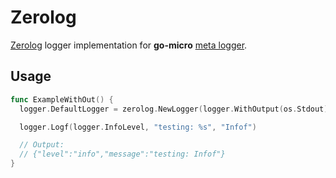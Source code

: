 # Zerolog

[Zerolog](https://github.com/rs/zerolog) logger implementation for __go-micro__ [meta logger](https://github.com/go-iot-platform/go-micro/tree/master/logger).

## Usage

```go
func ExampleWithOut() {
  logger.DefaultLogger = zerolog.NewLogger(logger.WithOutput(os.Stdout), logger.WithLevel(logger.DebugLevel))

  logger.Logf(logger.InfoLevel, "testing: %s", "Infof")

  // Output:
  // {"level":"info","message":"testing: Infof"}
}
```
